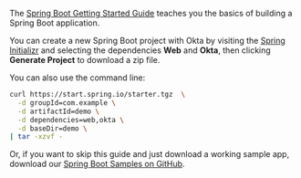 The [Spring Boot Getting Started Guide](https://spring.io/guides/gs/spring-boot/) teaches you the basics of building a Spring Boot application.

You can create a new Spring Boot project with Okta by visiting the [Spring Initializr](https://start.spring.io) and selecting the dependencies **Web** and **Okta**, then clicking **Generate Project** to download a zip file.

You can also use the command line:

```bash
curl https://start.spring.io/starter.tgz  \
  -d groupId=com.example \
  -d artifactId=demo \
  -d dependencies=web,okta \
  -d baseDir=demo \
| tar -xzvf -
```

Or, if you want to skip this guide and just download a working sample app, download our [Spring Boot Samples on GitHub](https://github.com/okta/samples-java-spring/tree/master/okta-hosted-login).
